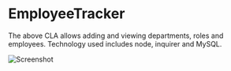 # EmployeeTracker

The above CLA allows adding and viewing departments, roles and employees. Technology used includes node, inquirer and MySQL.

![Screenshot](public/Assets/images/Screen%Shot%2021-02-07at%11.29.54V%PM.png)
